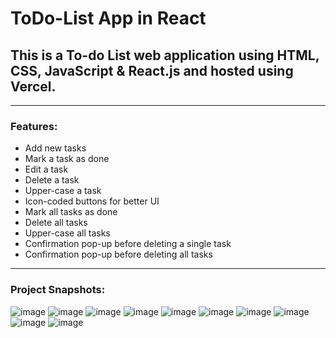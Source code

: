 # ToDo-List App in React
## This is a To-do List web application using HTML, CSS, JavaScript & React.js and hosted using Vercel.
---
### Features:
- Add new tasks
- Mark a task as done
- Edit a task
- Delete a task
- Upper-case a task
- Icon-coded buttons for better UI
- Mark all tasks as done
- Delete all tasks
- Upper-case all tasks
- Confirmation pop-up before deleting a single task
- Confirmation pop-up before deleting all tasks
---
### Project Snapshots:

![image](https://github.com/user-attachments/assets/217248dc-64e2-4d14-aaca-d1a594be5ce3)
![image](https://github.com/user-attachments/assets/1a73307b-61c1-4a72-9d77-5af0271d83f6)
![image](https://github.com/user-attachments/assets/4b7bbe82-6ae3-4a2a-b6b8-a1a2167de352)
![image](https://github.com/user-attachments/assets/4a7c3eef-758e-434f-a3d2-a7e473e207bd)
![image](https://github.com/user-attachments/assets/7bdac82b-d97b-420d-b72b-777378a6d324)
![image](https://github.com/user-attachments/assets/af16dbb1-bc4e-4c2c-8eb6-d72cb7d8a5cd)
![image](https://github.com/user-attachments/assets/2172c91b-8fc2-47f9-92d1-3f41da9c4a22)
![image](https://github.com/user-attachments/assets/6602ae77-8317-4ee4-b9b5-69f95e1de58c)
![image](https://github.com/user-attachments/assets/b858bed5-a24d-4ae9-87c0-18719cecdb84)
![image](https://github.com/user-attachments/assets/7c309fdd-fbaa-43bf-a01a-39a922950bb1)









